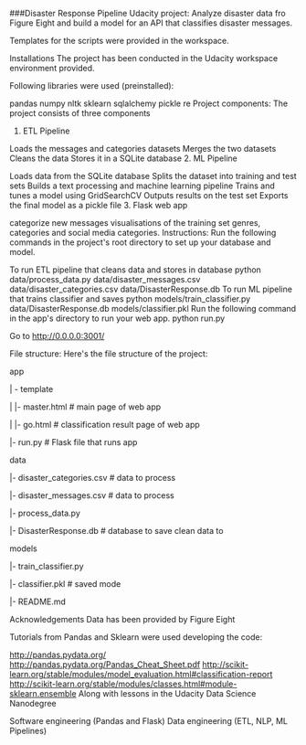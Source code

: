 ###Disaster Response Pipeline
Udacity project: Analyze disaster data fro Figure Eight and build a model for an API that classifies disaster messages.

Templates for the scripts were provided in the workspace.

Installations
The project has been conducted in the Udacity workspace environment provided.

Following libraries were used (preinstalled):

pandas
numpy
nltk
sklearn
sqlalchemy
pickle
re
Project components:
The project consists of three components

1. ETL Pipeline

Loads the messages and categories datasets
Merges the two datasets
Cleans the data
Stores it in a SQLite database
2. ML Pipeline

Loads data from the SQLite database
Splits the dataset into training and test sets
Builds a text processing and machine learning pipeline
Trains and tunes a model using GridSearchCV
Outputs results on the test set
Exports the final model as a pickle file
3. Flask web app

categorize new messages
visualisations of the training set genres, categories and social media categories.
Instructions:
Run the following commands in the project's root directory to set up your database and model.

To run ETL pipeline that cleans data and stores in database python data/process_data.py data/disaster_messages.csv data/disaster_categories.csv data/DisasterResponse.db
To run ML pipeline that trains classifier and saves python models/train_classifier.py data/DisasterResponse.db models/classifier.pkl
Run the following command in the app's directory to run your web app. python run.py

Go to http://0.0.0.0:3001/

File structure:
Here's the file structure of the project:

app

| - template

| |- master.html # main page of web app

| |- go.html # classification result page of web app

|- run.py # Flask file that runs app

data

|- disaster_categories.csv # data to process

|- disaster_messages.csv # data to process

|- process_data.py

|- DisasterResponse.db # database to save clean data to

models

|- train_classifier.py

|- classifier.pkl # saved mode

|- README.md

Acknowledgements
Data has been provided by Figure Eight

Tutorials from Pandas and Sklearn were used developing the code:

http://pandas.pydata.org/
http://pandas.pydata.org/Pandas_Cheat_Sheet.pdf
http://scikit-learn.org/stable/modules/model_evaluation.html#classification-report
http://scikit-learn.org/stable/modules/classes.html#module-sklearn.ensemble
Along with lessons in the Udacity Data Science Nanodegree

Software engineering (Pandas and Flask)
Data engineering (ETL, NLP, ML Pipelines)
